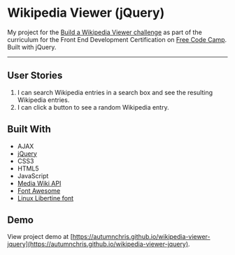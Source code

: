 # Wikipedia Viewer (jQuery)

My project for the [Build a Wikipedia Viewer challenge](https://www.freecodecamp.org/challenges/build-a-wikipedia-viewer) as part of the curriculum for the Front End Development Certification on [Free Code Camp](https://www.freecodecamp.org). Built with jQuery.

---

## User Stories
1. I can search Wikipedia entries in a search box and see the resulting Wikipedia entries.
2. I can click a button to see a random Wikipedia entry.

## Built With
* AJAX
* [jQuery](https://jquery.com)
* CSS3
* HTML5
* JavaScript
* [Media Wiki API](https://www.mediawiki.org/wiki/API:Main_page)
* [Font Awesome](https://fontawesome.com)
* [Linux Libertine font](http://www.dafont.com/linux-libertine.font)

## Demo

View project demo at [https://autumnchris.github.io/wikipedia-viewer-jquery](https://autumnchris.github.io/wikipedia-viewer-jquery).
